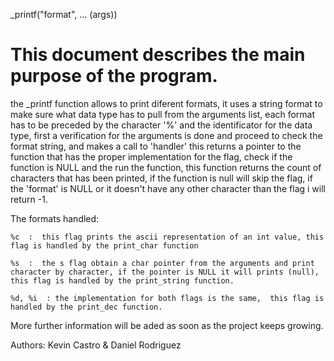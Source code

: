 _printf("format", ... (args))

# This document describes the main purpose of the program.

the _printf function allows to print diferent formats, it uses a string format to make sure what data type has to pull from the arguments list, each format has to be preceded by the character '%' and the identificator for the data type, first a verification for the arguments is done and proceed to check the format string, and makes a call to 'handler' this returns a pointer to the function that has the proper implementation for the flag, check if the function is NULL and the run the function, this function returns the count of characters that has been printed, if the function is null will skip the flag, if the 'format' is NULL or it doesn't have any other character than the flag i will return -1.

The formats handled:

    %c  :  this flag prints the ascii representation of an int value, this flag is handled by the print_char function

    %s  :  the s flag obtain a char pointer from the arguments and print character by character, if the pointer is NULL it will prints (null),  this flag is handled by the print_string function.

    %d, %i  : the implementation for both flags is the same,  this flag is handled by the print_dec function.

More further information will be aded as soon as the project keeps growing.

Authors: Kevin Castro & Daniel Rodriguez
